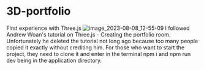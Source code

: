 # 3D-portfolio
First experience with Three.js
![image_2023-08-08_12-55-09](https://github.com/ABPaladin/3D-portfolio/assets/64165784/5d6cd637-045e-4e21-b32a-7e1bf5da4690)
I followed Andrew Woan's tutorial on Three.js - Creating the portfolio room. Unfortunately he deleted the tutorial not long ago because too many people copied it exactly without crediting him.
For those who want to start the project, they need to clone it and enter in the terminal npm i and npm run dev being in the application directory.
